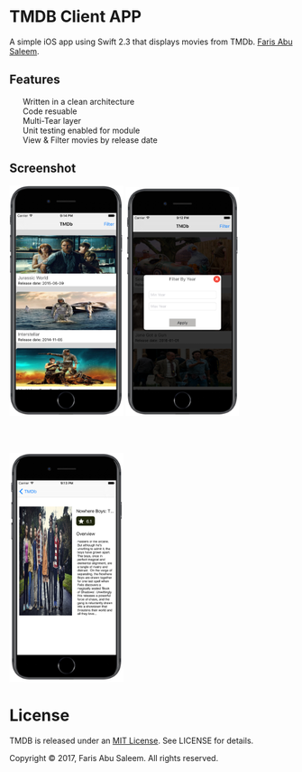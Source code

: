 TMDB Client APP
===========

A simple iOS app using Swift 2.3 that displays movies from TMDb. <a href ="http://goo.gl/eaohSg">Faris Abu Saleem</a>.

<h2>
<a id="user-content-features" class="anchor" href="#features" aria-hidden="true"><span class="octicon octicon-link">
</span></a>Features
</h2>

<ul class="task-list">
<li>Written in a clean architecture</li>
<li>Code resuable</li>
<li>Multi-Tear layer</li>
<li>Unit testing enabled for module</li>
<li>View & Filter movies by release date</li>
</ul>

<h2>
<a id="user-content-features" class="anchor" href="#features" aria-hidden="true"><span class="octicon octicon-link">
</span></a>Screenshot
</h2>


<div align="left">
     <img width="40%"  src="TMDb/screenshots/SimulatorScreen Shot1.png" alt="About screen" title="About screen"</img>
     <img width="40%"  src="TMDb/screenshots/SimulatorScreen Shot2.png" alt="About screen" title="About screen"</img>

</div>

<br/><br/>

<div align="left">
    <img width="40%"  src="TMDb/screenshots/SimulatorScreen Shot3.png" alt="About screen" title="About screen"</img>
</div>


<h1>License</h1>

TMDB is released under an <a href="http://opensource.org/licenses/MIT">MIT License</a>. See LICENSE for details.

Copyright © 2017, Faris Abu Saleem. All rights reserved.

